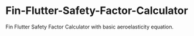 # Fin-Flutter-Safety-Factor-Calculator
Fin Flutter Safety Factor Calculator with basic aeroelasticity equation.
